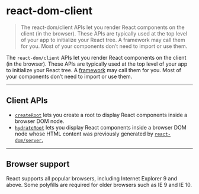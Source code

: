 # react-dom-client

> The react-dom/client APIs let you render React components on the client (in the browser). These APIs are typically used at the top level of your app to initialize your React tree. A framework may call them for you. Most of your components don’t need to import or use them.



The `react-dom/client` APIs let you render React components on the client (in the browser). These APIs are typically used at the top level of your app to initialize your React tree. A [framework](about:/learn/start-a-new-react-project#production-grade-react-frameworks) may call them for you. Most of your components don’t need to import or use them.

* * *

## Client APIs[](#client-apis "Link for Client APIs")

*   [`createRoot`](/reference/react-dom/client/createRoot) lets you create a root to display React components inside a browser DOM node.
*   [`hydrateRoot`](/reference/react-dom/client/hydrateRoot) lets you display React components inside a browser DOM node whose HTML content was previously generated by [`react-dom/server`.](/reference/react-dom/server)

* * *

## Browser support[](#browser-support "Link for Browser support")

React supports all popular browsers, including Internet Explorer 9 and above. Some polyfills are required for older browsers such as IE 9 and IE 10.

